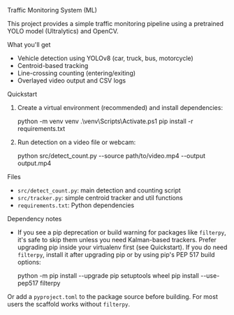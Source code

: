 Traffic Monitoring System (ML)

This project provides a simple traffic monitoring pipeline using a pretrained YOLO model (Ultralytics) and OpenCV.

What you'll get
- Vehicle detection using YOLOv8 (car, truck, bus, motorcycle)
- Centroid-based tracking
- Line-crossing counting (entering/exiting)
- Overlayed video output and CSV logs

Quickstart
1. Create a virtual environment (recommended) and install dependencies:

   python -m venv venv
   .\venv\Scripts\Activate.ps1
   pip install -r requirements.txt

2. Run detection on a video file or webcam:

   python src/detect_count.py --source path/to/video.mp4 --output output.mp4

Files
- `src/detect_count.py`: main detection and counting script
- `src/tracker.py`: simple centroid tracker and util functions
- `requirements.txt`: Python dependencies



Dependency notes
- If you see a pip deprecation or build warning for packages like `filterpy`, it's safe to skip them unless you need Kalman-based trackers. Prefer upgrading pip inside your virtualenv first (see Quickstart). If you do need `filterpy`, install it after upgrading pip or by using pip's PEP 517 build options:

   python -m pip install --upgrade pip setuptools wheel
   pip install --use-pep517 filterpy

Or add a `pyproject.toml` to the package source before building. For most users the scaffold works without `filterpy`.
